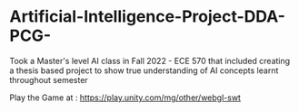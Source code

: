 # Artificial-Intelligence-Project-DDA-PCG-
Took a Master's level AI class in Fall 2022 - ECE 570 that included creating a thesis based project to show true understanding of AI concepts learnt throughout semester

Play the Game at : https://play.unity.com/mg/other/webgl-swt
